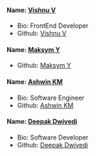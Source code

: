 #### Name: [Vishnu V](https://github.com/itsvvishnu)

- Bio: FrontEnd Developer
- Github: [Vishnu V](https://github.com/itsvvishnu)
#### Name: [Maksym Y](https://github.com/madmaxWMFU)
- Github: [Maksym Y](https://github.com/madmaxWMFU)
#### Name: [Ashwin KM](https://github.com/AshKemp)
- Bio: Software Engineer
- Github: [Ashwin KM](https://github.com/AshKemp)
#### Name: [Deepak Dwivedi](https://github.com/Dvd1234)
- Bio: Software Developer
- Github: [Deepak Dwivedi](https://github.com/Dvd1234)

